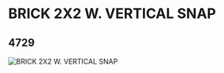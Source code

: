 # BRICK 2X2 W. VERTICAL SNAP
## 4729
![BRICK 2X2 W. VERTICAL SNAP](https://lc-www-live-s.legocdn.com/media/bricks/5/2/4100523.jpg)